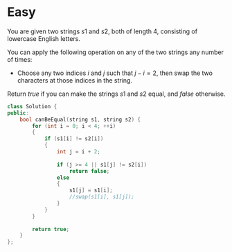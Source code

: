 # Easy

You are given two strings $s1$ and $s2$, both of length $4$, consisting of lowercase English letters.

You can apply the following operation on any of the two strings any number of times:

- Choose any two indices $i$ and $j$ such that $j - i = 2$, then swap the two characters at those indices in the string.

Return $true$ if you can make the strings $s1$ and $s2$ equal, and $false$ otherwise.

```cpp
class Solution {
public:
    bool canBeEqual(string s1, string s2) {
        for (int i = 0; i < 4; ++i)
        {
            if (s1[i] != s2[i])
            {
                int j = i + 2;
                
                if (j >= 4 || s1[j] != s2[i])
                    return false;
                else
                {
                    s1[j] = s1[i];
                    //swap(s1[i], s1[j]);
                }
            }
        }
        
        return true;
    }
};
```
